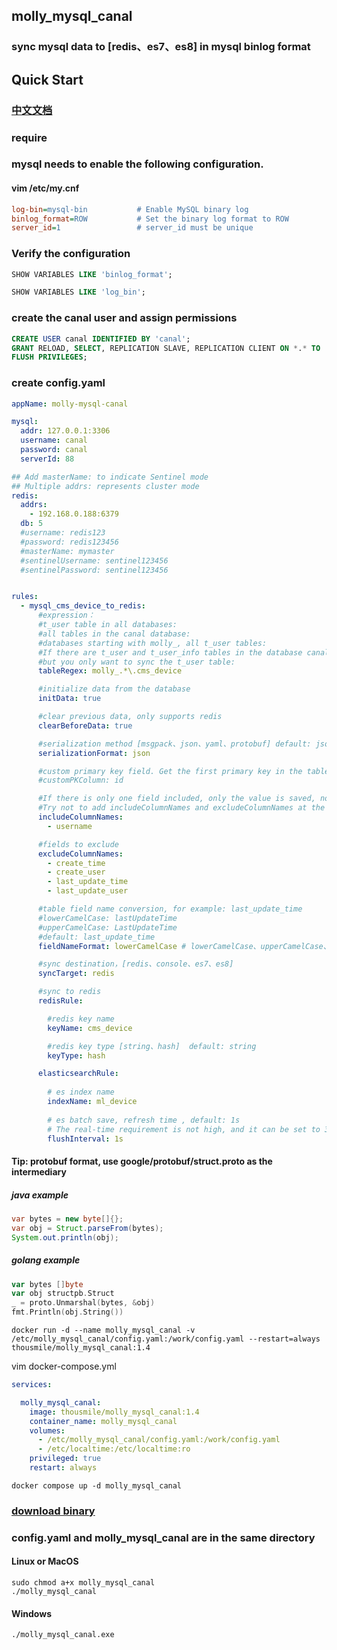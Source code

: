 ## molly_mysql_canal

### sync mysql data to [redis、es7、es8] in mysql binlog format

## Quick Start

### [中文文档](README.zh-cn.md)

### require

### mysql needs to enable the following configuration.
#### vim /etc/my.cnf
```ini
log-bin=mysql-bin           # Enable MySQL binary log
binlog_format=ROW           # Set the binary log format to ROW
server_id=1                 # server_id must be unique
```

### Verify the configuration
```sql
SHOW VARIABLES LIKE 'binlog_format';

SHOW VARIABLES LIKE 'log_bin';
```

### create the canal user and assign permissions
```sql
CREATE USER canal IDENTIFIED BY 'canal';
GRANT RELOAD, SELECT, REPLICATION SLAVE, REPLICATION CLIENT ON *.* TO 'canal'@'%';
FLUSH PRIVILEGES;
```

### create config.yaml 
```yaml
appName: molly-mysql-canal

mysql:
  addr: 127.0.0.1:3306
  username: canal
  password: canal
  serverId: 88

## Add masterName: to indicate Sentinel mode
## Multiple addrs: represents cluster mode
redis:
  addrs:
    - 192.168.0.188:6379
  db: 5
  #username: redis123
  #password: redis123456
  #masterName: mymaster
  #sentinelUsername: sentinel123456
  #sentinelPassword: sentinel123456


rules:
  - mysql_cms_device_to_redis:
      #expression： 
      #t_user table in all databases:                                           .*\.t_user
      #all tables in the canal database:                                        canal\..*
      #databases starting with molly_, all t_user tables:                       molly_.*\.t_user
      #If there are t_user and t_user_info tables in the database canal, 
      #but you only want to sync the t_user table:                              canal.t_user\b
      tableRegex: molly_.*\.cms_device

      #initialize data from the database
      initData: true

      #clear previous data, only supports redis
      clearBeforeData: true

      #serialization method [msgpack、json、yaml、protobuf] default: json
      serializationFormat: json

      #custom primary key field. Get the first primary key in the table by default.
      #customPKColumn: id

      #If there is only one field included, only the value is saved, not the field. 
      #Try not to add includeColumnNames and excludeColumnNames at the same time.
      includeColumnNames:
        - username

      #fields to exclude
      excludeColumnNames:
        - create_time
        - create_user
        - last_update_time
        - last_update_user

      #table field name conversion, for example: last_update_time
      #lowerCamelCase: lastUpdateTime
      #upperCamelCase: LastUpdateTime
      #default: last_update_time
      fieldNameFormat: lowerCamelCase # lowerCamelCase、upperCamelCase、default

      #sync destination，[redis、console、es7、es8]
      syncTarget: redis

      #sync to redis
      redisRule:

        #redis key name
        keyName: cms_device

        #redis key type [string、hash]  default: string
        keyType: hash

      elasticsearchRule:
        
        # es index name
        indexName: ml_device
        
        # es batch save, refresh time , default: 1s 
        # The real-time requirement is not high, and it can be set to 3s or 5s
        flushInterval: 1s

```

#### Tip: protobuf format, use google/protobuf/struct.proto as the intermediary
##### java example
```java
var bytes = new byte[]{};
var obj = Struct.parseFrom(bytes);
System.out.println(obj);
```

##### golang example
```go
var bytes []byte
var obj structpb.Struct
_ = proto.Unmarshal(bytes, &obj)
fmt.Println(obj.String())
```

```shell
docker run -d --name molly_mysql_canal -v /etc/molly_mysql_canal/config.yaml:/work/config.yaml --restart=always thousmile/molly_mysql_canal:1.4
```

vim docker-compose.yml

```yaml
services:

  molly_mysql_canal:
    image: thousmile/molly_mysql_canal:1.4
    container_name: molly_mysql_canal
    volumes:
      - /etc/molly_mysql_canal/config.yaml:/work/config.yaml
      - /etc/localtime:/etc/localtime:ro
    privileged: true
    restart: always

```

```shell
docker compose up -d molly_mysql_canal
```

### [download binary](https://github.com/thousmile/molly_mysql_canal/releases)
### config.yaml and molly_mysql_canal are in the same directory

#### Linux or MacOS
```shell
sudo chmod a+x molly_mysql_canal
./molly_mysql_canal 
```

#### Windows
```shell
./molly_mysql_canal.exe
```
